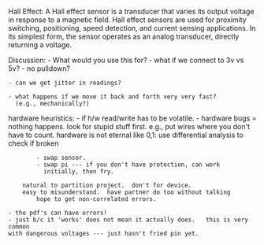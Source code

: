 Hall Effect:
	A Hall effect sensor is a transducer that varies its output
	voltage in response to a magnetic field. Hall effect sensors are
	used for proximity switching, positioning, speed detection, and
	current sensing applications. In its simplest form, the sensor
	operates as an analog transducer, directly returning a voltage.

Discussion:
	- What would you use this for?
	- what if we connect to 3v vs 5v?
	- no pulldown?

	- can we get jitter in readings?
	
	- what happens if we move it back and forth very very fast?  
	  (e.g., mechanically?)

hardware heuristics:
	- if h/w read/write has to be volatile.
	- hardware bugs = nothing happens.
		look for stupid stuff first.
			e.g., put wires where you don't have to count.
		hardware is not eternal like 0,1: use differential
		analysis to check if broken

			- swap sensor.
			- swap pi --- if you don't have protection, can work
			  initially, then fry.

		natural to partition project.  don't for device.
		easy to misunderstand.  have partner do too without talking
			hope to get non-correlated errors.
		
	- the pdf's can have errors!   
	- just b/c it 'works' does not mean it actually does.   this is very common
	with dangerous voltages --- just hasn't fried pin yet.
